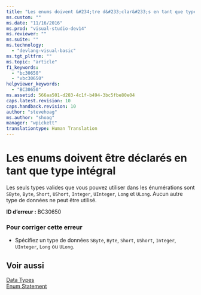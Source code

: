 ```yaml
---
title: "Les enums doivent &#234;tre d&#233;clar&#233;s en tant que type int&#233;gral | Microsoft Docs"
ms.custom: ""
ms.date: "11/16/2016"
ms.prod: "visual-studio-dev14"
ms.reviewer: ""
ms.suite: ""
ms.technology: 
  - "devlang-visual-basic"
ms.tgt_pltfrm: ""
ms.topic: "article"
f1_keywords: 
  - "bc30650"
  - "vbc30650"
helpviewer_keywords: 
  - "BC30650"
ms.assetid: 566aa501-d283-4c1f-b494-3bc5fbe80e04
caps.latest.revision: 10
caps.handback.revision: 10
author: "stevehoag"
ms.author: "shoag"
manager: "wpickett"
translationtype: Human Translation
---
```

# Les enums doivent &#234;tre d&#233;clar&#233;s en tant que type int&#233;gral
Les seuls types valides que vous pouvez utiliser dans les énumérations sont `SByte`, `Byte`, `Short`, `UShort`, `Integer`, `UInteger`, `Long` et `ULong`. Aucun autre type de données ne peut être utilisé.  
  
 **ID d’erreur :** BC30650  
  
### Pour corriger cette erreur  
  
-   Spécifiez un type de données `SByte`, `Byte`, `Short`, `UShort`, `Integer`, `UInteger`, `Long` ou `ULong`.  
  
## Voir aussi  
 [Data Types](../../visual-basic/language-reference/data-types/data-type-summary.md)   
 [Enum Statement](../../visual-basic/language-reference/statements/enum-statement.md)